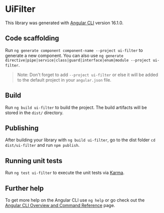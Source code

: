 # UiFilter

This library was generated with [Angular CLI](https://github.com/angular/angular-cli) version 16.1.0.

## Code scaffolding

Run `ng generate component component-name --project ui-filter` to generate a new component. You can also use `ng generate directive|pipe|service|class|guard|interface|enum|module --project ui-filter`.
> Note: Don't forget to add `--project ui-filter` or else it will be added to the default project in your `angular.json` file. 

## Build

Run `ng build ui-filter` to build the project. The build artifacts will be stored in the `dist/` directory.

## Publishing

After building your library with `ng build ui-filter`, go to the dist folder `cd dist/ui-filter` and run `npm publish`.

## Running unit tests

Run `ng test ui-filter` to execute the unit tests via [Karma](https://karma-runner.github.io).

## Further help

To get more help on the Angular CLI use `ng help` or go check out the [Angular CLI Overview and Command Reference](https://angular.io/cli) page.
